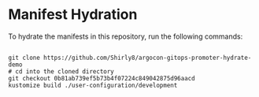
# Manifest Hydration

To hydrate the manifests in this repository, run the following commands:

```shell

git clone https://github.com/Shirly8/argocon-gitops-promoter-hydrate-demo
# cd into the cloned directory
git checkout 0b81ab739ef5b73b4f07224c849042875d96aacd
kustomize build ./user-configuration/development
```